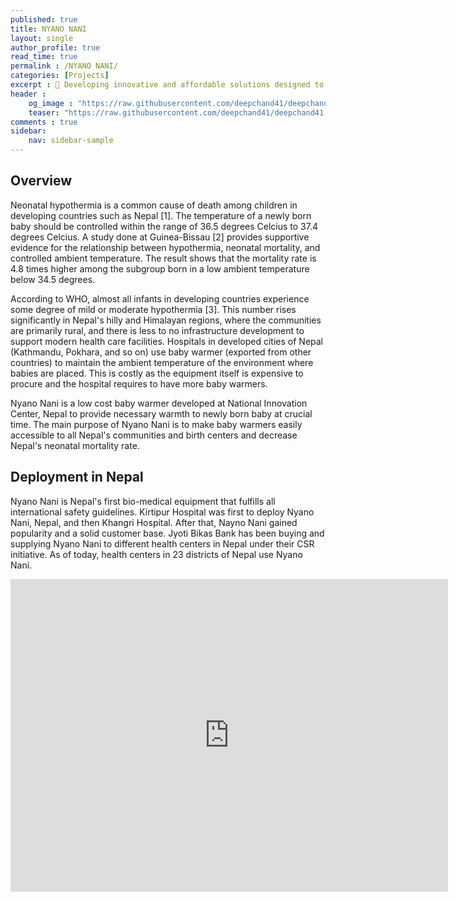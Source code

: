 ```yaml
---
published: true
title: NYANO NANI
layout: single
author_profile: true
read_time: true
permalink : /NYANO NANI/
categories: [Projects]
excerpt : 👶 Developing innovative and affordable solutions designed to enhance and modernize healthcare services in Nepal.
header :
    og_image : "https://raw.githubusercontent.com/deepchand41/deepchand41.github.io/main/images/baby-warmer.png"
    teaser: "https://raw.githubusercontent.com/deepchand41/deepchand41.github.io/main/images/baby-warmer.png"
comments : true
sidebar:
    nav: sidebar-sample
---
```


## Overview
Neonatal hypothermia is a common cause of death among children in developing countries such as Nepal [1]. The temperature of a newly born baby should be controlled within the range of 36.5 degrees Celcius to 37.4 degrees Celcius. A study done at Guinea-Bissau [2] provides supportive evidence for the relationship between hypothermia, neonatal mortality, and controlled ambient temperature. The result shows that the mortality rate is 4.8 times higher among the subgroup born in a low ambient temperature below 34.5 degrees.

According to WHO, almost all infants in developing countries experience some degree of mild or moderate hypothermia [3]. This number rises significantly in Nepal's hilly and Himalayan regions, where the communities are primarily rural, and there is less to no infrastructure development to support modern health care facilities. Hospitals in developed cities of Nepal (Kathmandu, Pokhara, and so on) use baby warmer (exported from other countries) to maintain the ambient temperature of the environment where babies are placed. This is costly as the equipment itself is expensive to procure and the hospital requires to have more baby warmers.

Nyano Nani is a low cost baby warmer developed at National Innovation Center, Nepal to provide necessary warmth to newly born baby at crucial time. The main purpose of Nyano Nani is to make baby warmers easily accessible to all Nepal's communities and birth centers and decrease Nepal's neonatal mortality rate.

## Deployment in Nepal
Nyano Nani is Nepal's first bio-medical equipment that fulfills all international safety guidelines. Kirtipur Hospital was first to deploy Nyano Nani, Nepal, and then Khangri Hospital. After that, Nayno Nani gained popularity and a solid customer base. Jyoti Bikas Bank has been buying and supplying Nyano Nani to different health centers in Nepal under their CSR initiative. As of today, health centers in 23 districts of Nepal use Nyano Nani.
 

<iframe width="700" height="500" src="https://www.youtube.com/embed/WeGQjVxKR2k" frameborder="0" allow="accelerometer; autoplay; encrypted-media; gyroscope; picture-in-picture" allowfullscreen></iframe>

<br>


